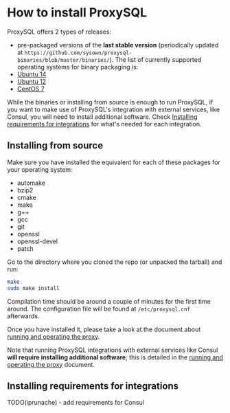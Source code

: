 How to install ProxySQL
=======================

ProxySQL offers 2 types of releases:
- pre-packaged versions of the __last stable version__ (periodically updated at `https://github.com/sysown/proxysql-binaries/blob/master/binaries/`).
The list of currently supported operating systems for binary packaging is:
 - [Ubuntu 14](https://github.com/sysown/proxysql-binaries/blob/master/binaries/Ubuntu14/proxysql_0.2.0902-ubuntu14_amd64.deb)
 - [Ubuntu 12](https://github.com/sysown/proxysql-binaries/blob/master/binaries/Ubuntu12/proxysql_0.2.0902-ubuntu12_amd64.deb)
 - [CentOS 7](https://github.com/sysown/proxysql-binaries/blob/master/binaries/Centos7/proxysql-0.2.0902-1.x86_64.rpm)

While the binaries or installing from source is enough to run ProxySQL, if you want to make use of ProxySQL's integration with external services, like Consul, you will need to install additional software. Check [Installing requirements for integrations](#installing-requirements-for-integrations) for what's needed for each integration.

Installing from source
----------------------
Make sure you have installed the equivalent for each of these packages for your operating system:
- automake
- bzip2
- cmake
- make
- g++
- gcc
- git
- openssl
- openssl-devel
- patch

Go to the directory where you cloned the repo (or unpacked the tarball) and run:

```bash
make
sudo make install
```

Compilation time should be around a couple of minutes for the first time around. The configuration file will be found at `/etc/proxysql.cnf` afterwards.

Once you have installed it, please take a look at the document about [running and operating the proxy](RUNNING.md).

Note that running ProxySQL integrations with external services like Consul **will require installing additional software**; this is detailed in the [running and operating the proxy](RUNNING.md) document. 

Installing requirements for integrations
----------------------------------------
TODO(iprunache) - add requirements for Consul
